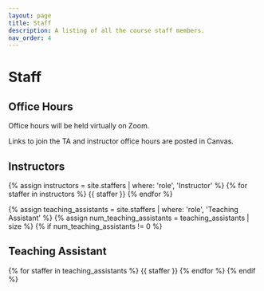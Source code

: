 ```yaml
---
layout: page
title: Staff
description: A listing of all the course staff members.
nav_order: 4
---
```


# Staff

## Office Hours

Office hours will be held virtually on Zoom.

Links to join the TA and instructor office hours are posted in Canvas.

## Instructors

{% assign instructors = site.staffers | where: 'role', 'Instructor' %}
{% for staffer in instructors %}
{{ staffer }}
{% endfor %}

{% assign teaching_assistants = site.staffers | where: 'role', 'Teaching Assistant' %}
{% assign num_teaching_assistants = teaching_assistants | size %}
{% if num_teaching_assistants != 0 %}

## Teaching Assistant

{% for staffer in teaching_assistants %}
{{ staffer }}
{% endfor %}
{% endif %}
